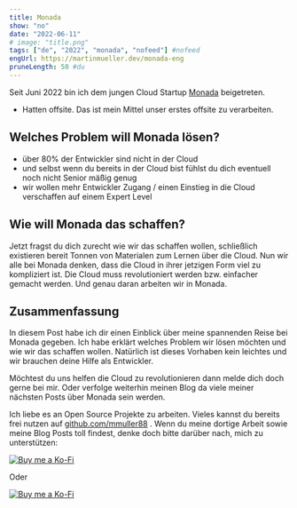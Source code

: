```yaml
---
title: Monada
show: "no"
date: "2022-06-11"
# image: "title.png"
tags: ["de", "2022", "monada", "nofeed"] #nofeed
engUrl: https://martinmueller.dev/monada-eng
pruneLength: 50 #du
---
```


Seit Juni 2022 bin ich dem jungen Cloud Startup [Monada](https://www.linkedin.com/company/monadahq/about/) beigetreten.

- Hatten offsite. Das ist mein Mittel unser erstes offsite zu verarbeiten.

## Welches Problem will Monada lösen?

- über 80% der Entwickler sind nicht in der Cloud
- und selbst wenn du bereits in der Cloud bist fühlst du dich eventuell noch nicht Senior mäßig genug
- wir wollen mehr Entwickler Zugang / einen Einstieg in die Cloud verschaffen auf einem Expert Level

## Wie will Monada das schaffen?

Jetzt fragst du dich zurecht wie wir das schaffen wollen, schließlich existieren bereit Tonnen von Materialen zum Lernen über die Cloud. Nun wir alle bei Monada denken, dass die Cloud in ihrer jetzigen Form viel zu kompliziert ist. Die Cloud muss revolutioniert werden bzw. einfacher gemacht werden. Und genau daran arbeiten wir in Monada.

## Zusammenfassung

In diesem Post habe ich dir einen Einblick über meine spannenden Reise bei Monada gegeben. Ich habe erklärt welches Problem wir lösen möchten und wie wir das schaffen wollen. Natürlich ist dieses Vorhaben kein leichtes und wir brauchen deine Hilfe als Entwickler.

Möchtest du uns helfen die Cloud zu revolutionieren dann melde dich doch gerne bei mir. Oder verfolge weiterhin meinen Blog da viele meiner nächsten Posts über Monada sein werden.

Ich liebe es an Open Source Projekte zu arbeiten. Vieles kannst du bereits frei nutzen auf [github.com/mmuller88](https://github.com/mmuller88) . Wenn du meine dortige Arbeit sowie meine Blog Posts toll findest, denke doch bitte darüber nach, mich zu unterstützen:

[![Buy me a Ko-Fi](https://storage.ko-fi.com/cdn/useruploads/png_d554a01f-60f0-4969-94d1-7b69f3e28c2fcover.jpg?v=69a332f2-b808-4369-8ba3-dae0d1100dd4)](https://ko-fi.com/T6T1BR59W)

Oder

[![Buy me a Ko-Fi](https://theastrologypodcast.com/wp-content/uploads/2015/06/become-my-patron-05.jpg)](https://www.patreon.com/bePatron?u=29010217)

